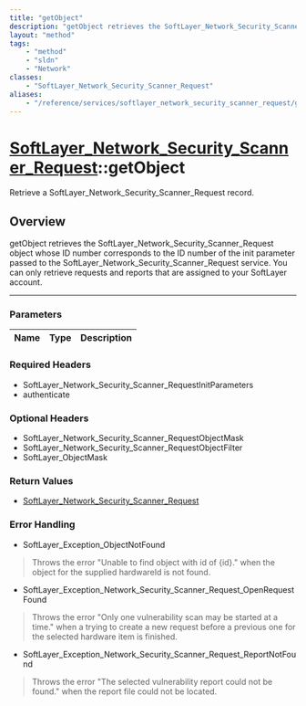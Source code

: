 ```yaml
---
title: "getObject"
description: "getObject retrieves the SoftLayer_Network_Security_Scanner_Request object whose ID number corresponds to the ID number o... "
layout: "method"
tags:
    - "method"
    - "sldn"
    - "Network"
classes:
    - "SoftLayer_Network_Security_Scanner_Request"
aliases:
    - "/reference/services/softlayer_network_security_scanner_request/getObject"
---
```

# [SoftLayer_Network_Security_Scanner_Request](/reference/services/SoftLayer_Network_Security_Scanner_Request)::getObject

Retrieve a SoftLayer_Network_Security_Scanner_Request record.


## Overview 
getObject retrieves the SoftLayer_Network_Security_Scanner_Request object whose ID number corresponds to the ID number of the init parameter passed to the SoftLayer_Network_Security_Scanner_Request service. You can only retrieve requests and reports that are assigned to your SoftLayer account. 

-----

### Parameters 
|Name | Type | Description |
| --- | --- | --- |


### Required Headers
* SoftLayer_Network_Security_Scanner_RequestInitParameters
* authenticate


### Optional Headers
* SoftLayer_Network_Security_Scanner_RequestObjectMask
* SoftLayer_Network_Security_Scanner_RequestObjectFilter
* SoftLayer_ObjectMask

### Return Values
* <a href='/reference/datatypes/SoftLayer_Network_Security_Scanner_Request'>SoftLayer_Network_Security_Scanner_Request </a>



### Error Handling

* SoftLayer_Exception_ObjectNotFound 

> Throws the error "Unable to find object with id of {id}." when the object for the supplied hardwareId is not found. 

* SoftLayer_Exception_Network_Security_Scanner_Request_OpenRequestFound 

> Throws the error "Only one vulnerability scan may be started at a time." when a trying to create a new request before a previous one for the selected hardware item is finished. 

* SoftLayer_Exception_Network_Security_Scanner_Request_ReportNotFound 

> Throws the error "The selected vulnerability report could not be found." when the report file could not be located. 



